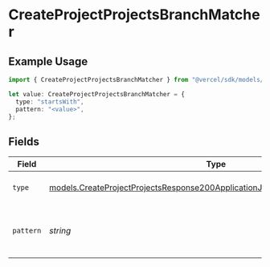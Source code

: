 # CreateProjectProjectsBranchMatcher

## Example Usage

```typescript
import { CreateProjectProjectsBranchMatcher } from "@vercel/sdk/models/createprojectop.js";

let value: CreateProjectProjectsBranchMatcher = {
  type: "startsWith",
  pattern: "<value>",
};
```

## Fields

| Field                                                                                                                                                                | Type                                                                                                                                                                 | Required                                                                                                                                                             | Description                                                                                                                                                          |
| -------------------------------------------------------------------------------------------------------------------------------------------------------------------- | -------------------------------------------------------------------------------------------------------------------------------------------------------------------- | -------------------------------------------------------------------------------------------------------------------------------------------------------------------- | -------------------------------------------------------------------------------------------------------------------------------------------------------------------- |
| `type`                                                                                                                                                               | [models.CreateProjectProjectsResponse200ApplicationJSONResponseBodyTargetsType](../models/createprojectprojectsresponse200applicationjsonresponsebodytargetstype.md) | :heavy_check_mark:                                                                                                                                                   | The type of matching to perform                                                                                                                                      |
| `pattern`                                                                                                                                                            | *string*                                                                                                                                                             | :heavy_check_mark:                                                                                                                                                   | The pattern to match against branch names                                                                                                                            |